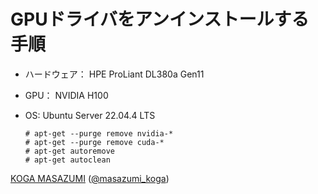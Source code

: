 # GPUドライバをアンインストールする手順

- ハードウェア： HPE ProLiant DL380a Gen11
- GPU： NVIDIA H100
- OS: Ubuntu Server 22.04.4 LTS

      # apt-get --purge remove nvidia-*
      # apt-get --purge remove cuda-*
      # apt-get autoremove
      # apt-get autoclean

[KOGA MASAZUMI](https://www.amazon.co.jp/stores/%E5%8F%A4%E8%B3%80%E6%94%BF%E7%B4%94/author/B0725M9C6T) ([@masazumi_koga](https://x.com/masazumi_koga))
